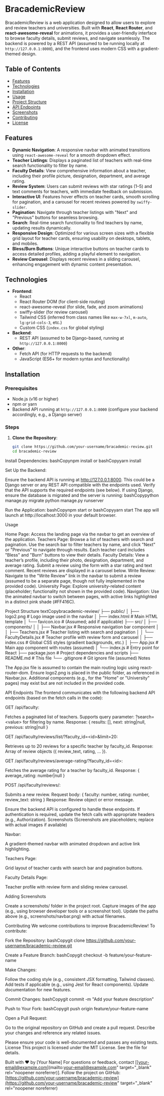 # BracademicReview

BracademicReview is a web application designed to allow users to explore and review teachers and universities. Built with **React**, **React Router**, and **react-awesome-reveal** for animations, it provides a user-friendly interface to browse faculty details, submit reviews, and navigate seamlessly. The backend is powered by a REST API (assumed to be running locally at `http://127.0.0.1:8000`), and the frontend uses modern CSS with a gradient-themed design.

## Table of Contents
- [Features](#features)
- [Technologies](#technologies)
- [Installation](#installation)
- [Usage](#usage)
- [Project Structure](#project-structure)
- [API Endpoints](#api-endpoints)
- [Screenshots](#screenshots)
- [Contributing](#contributing)
- [License](#license)

## Features
- **Dynamic Navigation**: A responsive navbar with animated transitions using `react-awesome-reveal` for a smooth dropdown effect.
- **Teacher Listings**: Displays a paginated list of teachers with real-time search functionality to filter by name.
- **Faculty Details**: View comprehensive information about a teacher, including their profile picture, designation, department, and average rating.
- **Review System**: Users can submit reviews with star ratings (1–5) and text comments for teachers, with immediate feedback on submission.
- **Interactive UI**: Features hover effects on teacher cards, smooth scrolling for pagination, and a carousel for recent reviews powered by `swiffy-slider`.
- **Pagination**: Navigate through teacher listings with "Next" and "Previous" buttons for seamless browsing.
- **Search**: Real-time search functionality to find teachers by name, updating results dynamically.
- **Responsive Design**: Optimized for various screen sizes with a flexible grid layout for teacher cards, ensuring usability on desktops, tablets, and mobiles.
- **Bless/Burn Buttons**: Unique interactive buttons on teacher cards to access detailed profiles, adding a playful element to navigation.
- **Review Carousel**: Displays recent reviews in a sliding carousel, enhancing engagement with dynamic content presentation.

## Technologies
- **Frontend**:
  - React
  - React Router DOM (for client-side routing)
  - react-awesome-reveal (for slide, fade, and zoom animations)
  - swiffy-slider (for review carousel)
  - Tailwind CSS (inferred from class names like `max-w-7xl`, `m-auto`, `lg:grid-cols-3`, etc.)
  - Custom CSS (`index.css` for global styling)
- **Backend**:
  - REST API (assumed to be Django-based, running at `http://127.0.0.1:8000`)
- **Other**:
  - Fetch API (for HTTP requests to the backend)
  - JavaScript (ES6+ for modern syntax and functionality)

## Installation

### Prerequisites
- Node.js (v16 or higher)
- npm or yarn
- Backend API running at `http://127.0.0.1:8000` (configure your backend accordingly, e.g., a Django server)

### Steps
1. **Clone the Repository**:
   ```bash
   git clone https://github.com/your-username/bracademic-review.git
   cd bracademic-review

Install Dependencies:
bashCopynpm install
or
bashCopyyarn install

Set Up the Backend:

Ensure the backend API is running at http://127.0.0.1:8000. This could be a Django server or any REST API compatible with the endpoints used.
Verify that the API supports the required endpoints (see  below).
If using Django, ensure the database is migrated and the server is running:
bashCopypython manage.py migrate
python manage.py runserver



Run the Application:
bashCopynpm start
or
bashCopyyarn start
The app will launch at http://localhost:3000 in your default browser.

Usage

Home Page: Access the landing page via the navbar to get an overview of the application.
Teachers Page: Browse a list of teachers with search and pagination. Use the search bar to filter teachers by name, and click "Next" or "Previous" to navigate through results. Each teacher card includes "Bless" and "Burn" buttons to view their details.
Faculty Details: View a teacher’s profile, including their photo, designation, department, and average rating. Submit a review using the form with a star rating and text comment. Recent reviews are displayed in a carousel below.
Write Review: Navigate to the "Write Review" link in the navbar to submit a review (assumed to be a separate page, though not fully implemented in the provided code).
University Page: Explore university-related content (placeholder; functionality not shown in the provided code).
Navigation: Use the animated navbar to switch between pages, with active links highlighted in a distinct pink shade (#FF416C).

Project Structure
textCopybracademic-review/
├── public/
│   ├── logo2.png           # Logo image used in the navbar
│   ├── index.html          # Main HTML template
│   └── favicon.ico         # (Assumed; add if applicable)
├── src/
│   ├── components/
│   │   ├── Navbar.jsx      # Responsive navigation bar component
│   │   ├── Teachers.jsx    # Teacher listing with search and pagination
│   │   └── FacultyDetails.jsx # Teacher profile with review form and carousel
│   ├── index.css           # Global CSS styles (gradient backgrounds, etc.)
│   ├── App.jsx             # Main app component with routes (assumed)
│   └── index.js            # Entry point for React
├── package.json            # Project dependencies and scripts
├── README.md               # This file
└── .gitignore              # Git ignore file (assumed)
Notes

The App.jsx file is assumed to contain the main routing logic using react-router-dom.
Ensure logo2.png is placed in the public folder, as referenced in Navbar.jsx.
Additional components (e.g., for the "Home" or "University" pages) may exist but are not included in the provided code.

API Endpoints
The frontend communicates with the following backend API endpoints (based on the fetch calls in the code):

GET /api/faculty:

Fetches a paginated list of teachers.
Supports query parameter: ?search=&lt;value&gt; for filtering by name.
Response: { results: [], next: string|null, previous: string|null }


GET /api/faculty/reviews/list/?faculty_id=&lt;id&gt;&amp;limit=20:

Retrieves up to 20 reviews for a specific teacher by faculty_id.
Response: Array of review objects ({ review_text, rating, ... }).


GET /api/faculty/reviews/average-rating/?faculty_id=&lt;id&gt;:

Fetches the average rating for a teacher by faculty_id.
Response: { average_rating: number|null }


POST /api/faculty/reviews/:

Submits a new review.
Request body: { faculty: number, rating: number, review_text: string }
Response: Review object or error message.



Ensure the backend API is configured to handle these endpoints. If authentication is required, update the fetch calls with appropriate headers (e.g., Authorization).
Screenshots
(Screenshots are placeholders; replace with actual images if available)

Navbar:

A gradient-themed navbar with animated dropdown and active link highlighting.



Teachers Page:

Grid layout of teacher cards with search bar and pagination buttons.



Faculty Details Page:

Teacher profile with review form and sliding review carousel.




Adding Screenshots

Create a screenshots/ folder in the project root.
Capture images of the app (e.g., using browser developer tools or a screenshot tool).
Update the paths above (e.g., screenshots/navbar.png) with actual filenames.

Contributing
We welcome contributions to improve BracademicReview! To contribute:

Fork the Repository:
bashCopygit clone https://github.com/your-username/bracademic-review.git

Create a Feature Branch:
bashCopygit checkout -b feature/your-feature-name

Make Changes:

Follow the coding style (e.g., consistent JSX formatting, Tailwind classes).
Add tests if applicable (e.g., using Jest for React components).
Update documentation for new features.


Commit Changes:
bashCopygit commit -m "Add your feature description"

Push to Your Fork:
bashCopygit push origin feature/your-feature-name

Open a Pull Request:

Go to the original repository on GitHub and create a pull request.
Describe your changes and reference any related issues.



Please ensure your code is well-documented and passes any existing tests.
License
This project is licensed under the MIT License. See the  file for details.

Built with ❤️ by [Your Name]
For questions or feedback, contact [[your-email@example.com](mailto:your-email@example.com" target="_blank" rel="noopener noreferrer)].
Follow the project on GitHub: [https://github.com/your-username/bracademic-review](https://github.com/your-username/bracademic-review" target="_blank" rel="noopener noreferrer)